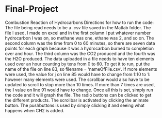 # Final-Project
Combustion Reaction of Hydrocarbons
Directions for how to run the code:
The file being read needs to be a .csv file saved in the Matlab folder. 
The file I used, I made on excel and in the first column I put whatever number hydrocarbon I was on, so methane was one, ethane was 2, and so on. 
The second column was the time from 0 to 60 minutes, so there are seven data points for each graph because it was a hydrocarbon burned to completion over and hour. 
The third column was the CO2 produced and the fourth was the H2O produced. The data uploaded in a file needs to have ten elements used over an hour counting by tens from 0 to 60. 
To get it to run, put the name of the file on line 83, so filename = ‘nameOfFile.csv’. 
If more elements were used, the value for j on line 85 would have to change from 1:10 to 1: however many elements were used.
The scrollbar would also have to be updated to scroll to stop more than 10 times. 
If more than 7 times are used, the I value on line 91 would have to change. 
Once all this is set, simply run the code and it will graph the file. 
The radio buttons can be clicked to get the different products. 
The scrollbar is activated by clicking the animate button. 
The pushbuttons is used by simply clicking it and seeing what happens when CH2 is added.

